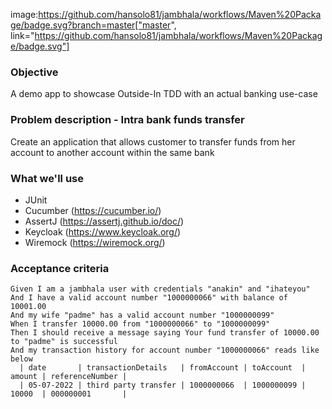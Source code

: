 
image:https://github.com/hansolo81/jambhala/workflows/Maven%20Package/badge.svg?branch=master["master", link="https://github.com/hansolo81/jambhala/workflows/Maven%20Package/badge.svg"]

### Objective
A demo app to showcase Outside-In TDD with an actual banking use-case

### Problem description - Intra bank funds transfer
Create an application that allows customer to transfer funds from her account to another account within the same bank

### What we'll use
* JUnit
* Cucumber (https://cucumber.io/)
* AssertJ (https://assertj.github.io/doc/)
* Keycloak (https://www.keycloak.org/)
* Wiremock (https://wiremock.org/)

### Acceptance criteria
    Given I am a jambhala user with credentials "anakin" and "ihateyou"
    And I have a valid account number "1000000066" with balance of 10001.00
    And my wife "padme" has a valid account number "1000000099"
    When I transfer 10000.00 from "1000000066" to "1000000099"
    Then I should receive a message saying Your fund transfer of 10000.00 to "padme" is successful
    And my transaction history for account number "1000000066" reads like below
      | date       | transactionDetails   | fromAccount | toAccount  | amount | referenceNumber |
      | 05-07-2022 | third party transfer | 1000000066  | 1000000099 | 10000  | 000000001       |
